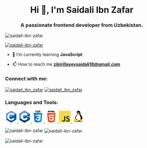 <h1 align="center">Hi 👋, I'm Saidali Ibn Zafar</h1>
<h3 align="center">A passionate frontend developer from Uzbekistan.</h3>


<p align="left"> <img src="https://komarev.com/ghpvc/?username=saidali-ibn-zafar&label=Profile%20views&color=0e75b6&style=flat" alt="saidali-ibn-zafar" /> </p>

<p align="left"> <a href="https://github.com/ryo-ma/github-profile-trophy"><img src="https://github-profile-trophy.vercel.app/?username=saidali-ibn-zafar" alt="saidali-ibn-zafar" /></a> </p>

- 🌱 I’m currently learning **JavaScript**

- 📫 How to reach me **zikirillayevsaidali18@gmail.com**

<h3 align="left">Connect with me:</h3>
<p align="left">
<a href="https://instagram.com/saidali_ibn_zafar" target="blank"><img align="center" src="https://raw.githubusercontent.com/rahuldkjain/github-profile-readme-generator/master/src/images/icons/Social/instagram.svg" alt="saidali_ibn_zafar" height="30" width="40" /></a>
<a href="https://www.youtube.com/c/saidali_ibn_zafar" target="blank"><img align="center" src="https://raw.githubusercontent.com/rahuldkjain/github-profile-readme-generator/master/src/images/icons/Social/youtube.svg" alt="saidali_ibn_zafar" height="30" width="40" /></a>
</p>

<h3 align="left">Languages and Tools:</h3>
<p align="left"> <a href="https://www.cprogramming.com/" target="_blank" rel="noreferrer"> <img src="https://raw.githubusercontent.com/devicons/devicon/master/icons/c/c-original.svg" alt="c" width="40" height="40"/> </a> <a href="https://www.w3schools.com/cpp/" target="_blank" rel="noreferrer"> <img src="https://raw.githubusercontent.com/devicons/devicon/master/icons/cplusplus/cplusplus-original.svg" alt="cplusplus" width="40" height="40"/> </a> <a href="https://www.w3schools.com/css/" target="_blank" rel="noreferrer"> <img src="https://raw.githubusercontent.com/devicons/devicon/master/icons/css3/css3-original-wordmark.svg" alt="css3" width="40" height="40"/> </a> <a href="https://www.w3.org/html/" target="_blank" rel="noreferrer"> <img src="https://raw.githubusercontent.com/devicons/devicon/master/icons/html5/html5-original-wordmark.svg" alt="html5" width="40" height="40"/> </a> <a href="https://developer.mozilla.org/en-US/docs/Web/JavaScript" target="_blank" rel="noreferrer"> <img src="https://raw.githubusercontent.com/devicons/devicon/master/icons/javascript/javascript-original.svg" alt="javascript" width="40" height="40"/> </a> <a href="https://www.linux.org/" target="_blank" rel="noreferrer"> <img src="https://raw.githubusercontent.com/devicons/devicon/master/icons/linux/linux-original.svg" alt="linux" width="40" height="40"/> </a> </p>


<p><img align="left" src="https://github-readme-stats.vercel.app/api/top-langs?username=saidali-ibn-zafar&show_icons=true&locale=en&layout=compact" alt="saidali-ibn-zafar" /></p>

<div>
<p>&nbsp;<img align="center" src="https://github-readme-stats.vercel.app/api?username=saidali-ibn-zafar&show_icons=true&locale=en" alt="saidali-ibn-zafar" /></p>
</div>

<p><img align="center" src="https://github-readme-streak-stats.herokuapp.com/?user=saidali-ibn-zafar&" alt="saidali-ibn-zafar" /></p>

